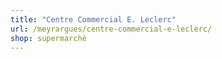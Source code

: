 ```yaml
---
title: "Centre Commercial E. Leclerc"
url: /meyrargues/centre-commercial-e-leclerc/
shop: supermarché
---
```


